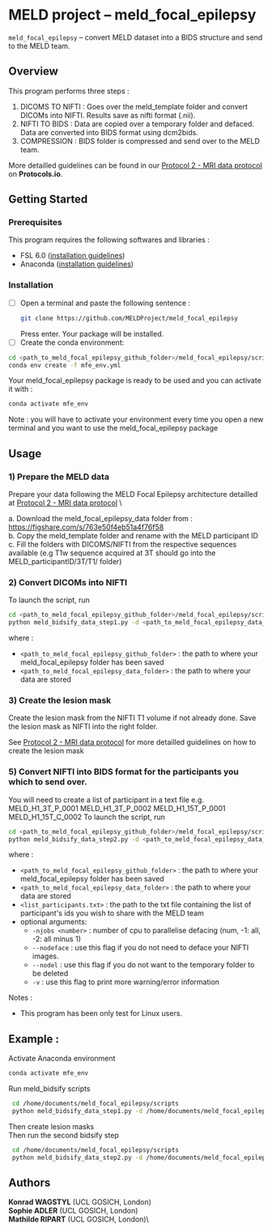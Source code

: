 # MELD project –  meld_focal_epilepsy

 `meld_focal_epilepsy`  – convert MELD dataset into a BIDS structure and send to the MELD team. 

## Overview
This program performs three steps :
 1. DICOMS TO NIFTI : Goes over the meld_template folder and convert DICOMs into NIFTI. Results save as nifti format (.nii). 
 2. NIFTI TO BIDS : Data are copied over a temporary folder and defaced. Data are converted into BIDS format using dcm2bids.
 3. COMPRESSION : BIDS folder is compressed and send over to the MELD team.

More detailled guidelines can be found in our [Protocol 2 - MRI data protocol](https://www.protocols.io/view/protocol-2-mri-data-protocol-3byl4k8jjvo5/v1) on **Protocols.io**.
  
## Getting Started

### Prerequisites
This program requires the following softwares and libraries : 
- FSL 6.0 ([installation guidelines](https://fsl.fmrib.ox.ac.uk/fsl/fslwiki/FslInstallation))
- Anaconda ([installation guidelines](https://www.anaconda.com/products/individual-d))


### Installation
- [ ] Open a terminal and paste the following sentence : 
     ```bash
     git clone https://github.com/MELDProject/meld_focal_epilepsy
     ```
     Press enter. Your package will be installed. 
- [ ] Create the conda environment: 
```bash
cd <path_to_meld_focal_epilepsy_github_folder>/meld_focal_epilepsy/scripts 
conda env create -f mfe_env.yml 
```
Your meld_focal_epilepsy package is ready to be used and you can activate it with :
```bash
conda activate mfe_env
```

Note : you will have to activate your environment every time you open a new terminal and you want to use the meld_focal_epilepsy package

## Usage
### 1) Prepare the MELD data
Prepare your data following the MELD Focal Epilepsy architecture detailled at [Protocol 2 - MRI data protocol](https://www.protocols.io/view/protocol-2-mri-data-protocol-3byl4k8jjvo5/v1) \

  a. Download the meld_focal_epilepsy_data folder from : https://figshare.com/s/763e50f4eb51a4f76f58 \
  b. Copy the meld_template folder and rename with the MELD participant ID \
  c. Fill the folders with DICOMS/NIFTI from the respective sequences available (e.g T1w sequence acquired at 3T should go into the MELD_participantID/3T/T1/ folder) 

### 2) Convert DICOMs into NIFTI 
To launch the script, run 
```bash
cd <path_to_meld_focal_epilepsy_github_folder>/meld_focal_epilepsy/scripts
python meld_bidsify_data_step1.py -d <path_to_meld_focal_epilepsy_data_folder>
```
where : 
   - `<path_to_meld_focal_epilepsy_github_folder>` : the path to where your meld_focal_epilepsy folder has been saved
   - `<path_to_meld_focal_epilepsy_data_folder>` : the path to where your data are stored

### 3) Create the lesion mask 
Create the lesion mask from the NIFTI T1 volume if not already done. Save the lesion mask as NIFTI into the right folder.

See [Protocol 2 - MRI data protocol](https://www.protocols.io/view/protocol-2-mri-data-protocol-3byl4k8jjvo5/v1) for more detailled guidelines on how to create the lesion mask

### 5) Convert NIFTI into BIDS format for the participants you which to send over. 
You will need to create a list of participant in a text file 
 e.g.
     MELD_H1_3T_P_0001
     MELD_H1_3T_P_0002
     MELD_H1_15T_P_0001
     MELD_H1_15T_C_0002
To launch the script, run 
```bash
cd <path_to_meld_focal_epilepsy_github_folder>/meld_focal_epilepsy/scripts
python meld_bidsify_data_step2.py -d <path_to_meld_focal_epilepsy_data_folder> -ids <list_participants.txt> [optional argument]
```

where : 
   - `<path_to_meld_focal_epilepsy_github_folder>` : the path to where your meld_focal_epilepsy folder has been saved
   - `<path_to_meld_focal_epilepsy_data_folder>` : the path to where your data are stored
  - `<list_participants.txt>` : the path to the txt file containing the list of participant's ids you wish to share with the MELD team
  - optional arguments:
    - `-njobs <number>` : number of cpu to parallelise defacing (num, -1: all, -2: all minus 1)
    - `--nodeface` : use this flag if you do not need to deface your NIFTI images.
    - `--nodel` : use this flag if you do not want to the temporary folder to be deleted 
    - `-v` : use this flag to print more warning/error information


Notes : 
- This program has been only test for Linux users.


## Example :
Activate Anaconda environment
```bash
conda activate mfe_env 
```
Run meld_bidsify scripts
```bash
 cd /home/documents/meld_focal_epilepsy/scripts
 python meld_bidsify_data_step1.py -d /home/documents/meld_focal_epilepsy_data
 ```
Then create lesion masks \
Then run the second bidsify step
```bash
 cd /home/documents/meld_focal_epilepsy/scripts
 python meld_bidsify_data_step2.py -d /home/documents/meld_focal_epilepsy_data/ -ids /home/documents/meld_focal_epilepsy/participants/list_participants_batch_01072022.csv
```
 
## Authors

**Konrad WAGSTYL** (UCL GOSICH, London)\
**Sophie ADLER** (UCL GOSICH, London)\
**Mathilde RIPART** (UCL GOSICH, London)\



